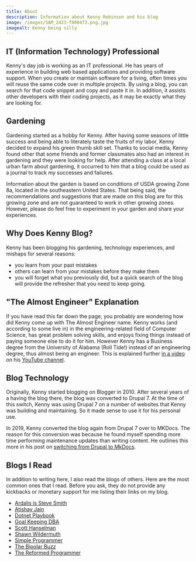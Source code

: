 ```yaml
---
title: About
description: Information about Kenny Robinson and his blog
image: /images/SAM_2423-f008473.png.jpg
imagealt: Kenny being silly
---
```


## IT (Information Technology) Professional

Kenny's day job is working as an IT professional. He has years of experience in building web based 
applications and providing software support. When you create or maintain software for a living, 
often times you will reuse the same code over in multiple projects. By using a blog, you can search for
that code snippet and copy and paste it in. In addition, it assists other developers with their coding
projects, as it may be exactly what they are looking for.

## Gardening

Gardening started as a hobby for Kenny. After having some seasons of little success and being able to 
literately taste the fruits of my labor, Kenny decided to expand his green thumb skill set. Thanks to
social media, Kenny found other that some friends and former classmates also had an interest in 
gardening and they were looking for help. After attending a class at a local urban farm about 
gardening, it occurred to him that a blog could be used as a journal to track my successes and failures.

Information about the garden is based on conditions of USDA growing Zone 8a, located in the 
southeastern United States. That being said, the recommendations and suggestions that are made on 
this blog are for this growing zone and are not guaranteed to work in other growing zones. However,
please do feel free to experiment in your garden and share your experiences.

## Why Does Kenny Blog?

Kenny has been blogging his gardening, technology experiences, and mishaps for several reasons:

* you learn from your past mistakes
* others can learn from your mistakes before they make them
* you will forget what you previously did, but a quick search of the blog will provide the refresher that you need to keep going.

## "The Almost Engineer" Explanation

If you have read this far down the page, you probably are wondering how did Kenny come up with 
The Almost Engineer name. Kenny works (and according to some live in) in the engineering-related field
of Computer Science, has great problem solving skills, and enjoys fixing things instead of paying 
someone else to do it for him. However Kenny has a Business degree from the University of Alabama 
(Roll Tide!) instead of an engineering degree, thus almost being an engineer.
This is explained further 
<a href="https://www.youtube.com/watch?v=h5o7KND-gFM" target='_blank'>in a video</a> 
on his <a href="https://youtube.com/c/kennythealmostengineer" target="_blank">YouTube channel</a>.

## Blog Technology

Originally, Kenny started blogging on Blogger in 2010.
After several years of a having the blog there, the blog was converted to
Drupal 7. At the time of this switch, Kenny was using Drupal 7 on a number
of websites that Kenny was building and maintaining. So it made sense to use
it for his personal use.

In 2019, Kenny converted the blog again from Drupal 7 over to MKDocs. The reason
for this conversion was because he found myself spending more time performing
maintenance updates than writing content. He outlines this more in his post on
[switching from Drupal to MkDocs](/technology/2019.12.21-switched-blog-from-drupal-to-mkdocs).

## Blogs I Read

In addition to writing here, I also read the blogs of others. Here are the most common ones that I read.
Before you ask, they do not provide any kickbacks or monetary support for me listing their links on 
my blog.

<ul>
<li><a href="https://ardalis.com/" target="_blank">Ardalis is Steve Smith</a></li>
<li><a href="https://atishay.me" target="_blank">Atishay Jain</a></li>
<li><a href="https://dotnetplaybook.com" target="_blank">Dotnet Playbook</a></li>
<li><a href="https://gkdba.wordpress.com/" target="_blank">Goal Keeping DBA</a></li>
<li><a href="https://hanselman.com" target='_blank'>Scott Hanselman</a></li>
<li><a href="https://wildermuth.com" target='_blank'>Shawn Wildermuth</a></li>
<li><a href="https://simpleprogrammer.com" target='_blank'>Simple Programmer</a></li>
<li><a href="https://thebipolarbuzz.com" target='_blank'>The Bipolar Buzz</a></li>
<li><a href="https://thereformedprogrammer.net" target="_blank">The Reformed Programmer</a></li>
</ul>

